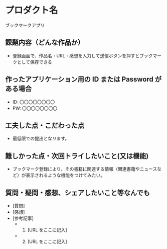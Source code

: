 # プロダクト名

ブックマークアプリ

## 課題内容（どんな作品か）

- 登録画面で、作品名・URL・感想を入力して送信ボタンを押すとブックマークとして保存できる

## 作ったアプリケーション用の ID または Password がある場合

- ID: 〇〇〇〇〇〇〇〇
- PW: 〇〇〇〇〇〇〇〇

## 工夫した点・こだわった点

- 最低限での提出となリます。

## 難しかった点・次回トライしたいこと(又は機能)

- ブックマーク登録により、その書籍に関連する情報（関連書籍やニュースなど）が表示されるような機能をつけてみたい。

## 質問・疑問・感想、シェアしたいこと等なんでも

- [質問]
- [感想]
- [参考記事]
  - 1. [URL をここに記入]
  - 2. [URL をここに記入]

